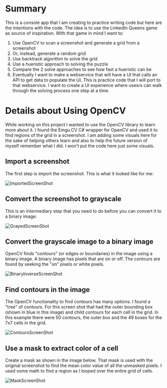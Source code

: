 # Summary 
This is a console app that I am creating to practice writing code but here are the intentions with the code. The idea is to use the LinkedIn Queens game as source of inspiration. With that game in mind I want to: 
1. Use OpenCV to scan a screenshot and generate a grid from a screenshot
1. Or, instead, generate a random grid
1. Use backtrack algorithm to solve the grid
1. Use a hueristic approach to solving the puzzle
1. Compare the 2 solve approaches to see how fast a hueristic can be
1. Eventually I want to make a webservice that will have a UI that calls an API to get data to populate the UI. This is practice code that I will port to that webservice. I want to create a UI experience where usesrs can walk through the solving process one step at a time.

# Details about Using OpenCV
While working on this project I wanted to use the OpenCV library to learn more about it. I found the Emgu.CV C# wrapper for OpenCV and used it to find regions of the grid in a screenshot. I am adding some visuals here for the sake of helping others learn and also to help the future version of myself remember what I did. I won't put the code here just some visuals.

##  Import a screenshot
The first step is import the screenshot. This is what it looked like for me:

![ImportedScreenShot](https://github.com/user-attachments/assets/9c358b3b-01c0-4038-b529-a8b7dc71c0cc)

##  Convert the screenshot to grayscale
This is an intermediary step that you need to do before you can convert it to a binary image:

![GrayedScreenShot](https://github.com/user-attachments/assets/b765eaab-5a50-4c26-91a3-3788b2535c9b)

##  Convert the grayscale image to a binary image
OpenCV finds "contours" (or edges or boundaries) in the image using a binary image. A binary image has pixels that are on or off. The contours are found by seeking the "on" pixels or white pixels.

![BinaryInverseScreenShot](https://github.com/user-attachments/assets/e7b1fef0-52f6-42ba-a0e3-87bd78f2e638)

##  Find contours in the image
The OpenCV functionality to find contours has many options. I found a "tree" of contours. For this screen shot that had the outer bounding box (shown in blue in this image) and child contours for each cell in the grid. In this example there were 50 contours, the outer box and the 49 boxes for the 7x7 cells in the grid.

![ContoursScreenShot](https://github.com/user-attachments/assets/4d73c037-b2fa-4c0c-a425-5f96f3b29bbe)

## Use a mask to extract color of a cell
Create a mask as shown in the image below. That mask is used with the original screenshot to find the mean color value of all the unmasked pixels. I used some math to find a region as I looped over the entire grid of cells.

![MaskScreenShot](https://github.com/user-attachments/assets/c55d4a5c-1fea-4150-9c79-b7ef4181f72f)







